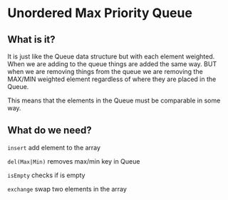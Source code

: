 # Unordered Max Priority Queue

## What is it?
It is just like the Queue data structure but with each element weighted. When we are adding to the queue things are added the same way. BUT when we are removing things from the queue we are removing the MAX/MIN weighted element regardless of where they are placed in the Queue.

This means that the elements in the Queue must be comparable in some way.

## What do we need?

`insert` add element to the array

`del(Max|Min)` removes max/min key in Queue

`isEmpty` checks if is empty

`exchange` swap two elements in the array
